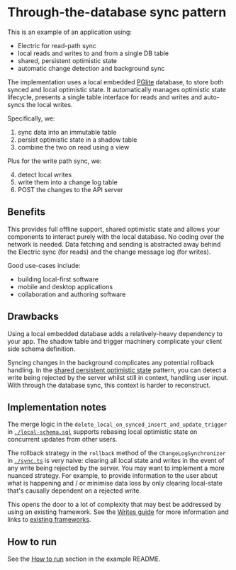 
# Through-the-database sync pattern

This is an example of an application using:

- Electric for read-path sync
- local reads and writes to and from a single DB table
- shared, persistent optimistic state
- automatic change detection and background sync

The implementation uses a local embedded [PGlite](https://electric-sql.com/product/pglite) database, to store both synced and local optimistic state. It automatically manages optimistic state lifecycle, presents a single table interface for reads and writes and auto-syncs the local writes.

Specifically, we:

1. sync data into an immutable table
2. persist optimistic state in a shadow table
3. combine the two on read using a view

Plus for the write path sync, we:

4. detect local writes
5. write them into a change log table
6. POST the changes to the API server

## Benefits

This provides full offline support, shared optimistic state and allows your components to interact purely with the local database. No coding over the network is needed. Data fetching and sending is abstracted away behind the Electric sync (for reads) and the change message log (for writes).

Good use-cases include:

- building local-first software
- mobile and desktop applications
- collaboration and authoring software

## Drawbacks

Using a local embedded database adds a relatively-heavy dependency to your app. The shadow table and trigger machinery complicate your client side schema definition.

Syncing changes in the background complicates any potential rollback handling. In the [shared persistent optimistic state](../../3-shared-persistent) pattern, you can detect a write being rejected by the server whilst still in context, handling user input. With through the database sync, this context is harder to reconstruct.

## Implementation notes

The merge logic in the `delete_local_on_synced_insert_and_update_trigger` in [`./local-schema.sql`](./local-schema.sql) supports rebasing local optimistic state on concurrent updates from other users.

The rollback strategy in the `rollback` method of the `ChangeLogSynchronizer` in [`./sync.ts`](./sync.ts) is very naive: clearing all local state and writes in the event of any write being rejected by the server. You may want to implement a more nuanced strategy. For example, to provide information to the user about what is happening and / or minimise data loss by only clearing local-state that's causally dependent on a rejected write.

This opens the door to a lot of complexity that may best be addressed by using an existing framework. See the [Writes guide](https://electric-sql.com/docs/guides/writes) for more information and links to [existing frameworks](https://electric-sql.com/docs/guides/writes#tools).

## How to run

See the [How to run](../../README.md#how-to-run) section in the example README.

